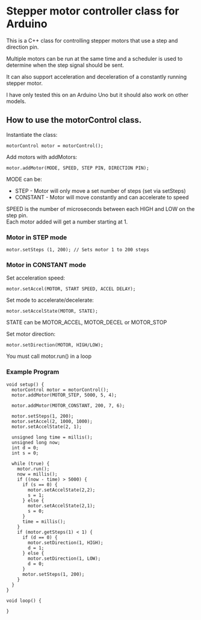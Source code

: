 # Stepper motor controller class for Arduino

This is a C++ class for controlling stepper motors that use a step and direction pin.

Multiple motors can be run at the same time and a scheduler is used to determine when the step signal should be sent.

It can also support acceleration and deceleration of a constantly running stepper motor.

I have only tested this on an Arduino Uno but it should also work on other models.

## How to use the motorControl class.

Instantiate the class:

```motorControl motor = motorControl();```


Add motors with addMotors:

```motor.addMotor(MODE, SPEED, STEP PIN, DIRECTION PIN);```

MODE can be:

* STEP - Motor will only move a set number of steps (set via setSteps)
* CONSTANT - Motor will move constantly and can accelerate to speed
    
SPEED is the number of microseconds between each HIGH and LOW on the step pin.  
Each motor added will get a number starting at 1.
  
### Motor in STEP mode

```motor.setSteps (1, 200); // Sets motor 1 to 200 steps```
  
### Motor in CONSTANT mode

Set acceleration speed:

```motor.setAccel(MOTOR, START SPEED, ACCEL DELAY);```
  
Set mode to accelerate/decelerate:

```motor.setAccelState(MOTOR, STATE);```

STATE can be MOTOR\_ACCEL, MOTOR\_DECEL or MOTOR\_STOP

Set motor direction:

```motor.setDirection(MOTOR, HIGH/LOW);```
  
You must call motor.run() in a loop

### Example Program

```void setup() {```  
```  motorControl motor = motorControl();```  
```  motor.addMotor(MOTOR_STEP, 5000, 5, 4);```  

```  motor.addMotor(MOTOR_CONSTANT, 200, 7, 6);```  
  
```  motor.setSteps(1, 200);```  
```  motor.setAccel(2, 1000, 1000);```  
```  motor.setAccelState(2, 1);```  
  
```  unsigned long time = millis();```  
```  unsigned long now;```  
```  int d = 0;```  
```  int s = 0;```  
  
```  while (true) {```  
```    motor.run();```  
```    now = millis();```  
```    if ((now - time) > 5000) {```  
```      if (s == 0) {```  
```        motor.setAccelState(2,2);```  
```        s = 1;```  
```      } else {```  
```        motor.setAccelState(2,1);```  
```        s = 0;```  
```      }```  
```      time = millis();```  
```    }```  
```    if (motor.getSteps(1) < 1) {```  
```      if (d == 0) {```  
```        motor.setDirection(1, HIGH);```  
```        d = 1;```  
```      } else {```  
```        motor.setDirection(1, LOW);```  
```        d = 0;```  
```      }```  
```      motor.setSteps(1, 200);```  
```    }```  
```  }```  
```}```  

```void loop() {```  
  
```}```  

